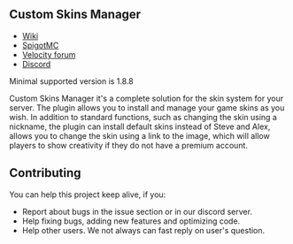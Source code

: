 ## Custom Skins Manager

* [Wiki](https://github.com/Nan1t/Custom-Skins-Manager/wikil)
* [SpigotMC](https://www.spigotmc.org/resources/custom-skins-manager.57760/)
* [Velocity forum](https://forums.velocitypowered.com/t/custom-skins-manager-universal-and-powerful-skins-manager/468)
* [Discord](https://discord.gg/4VGP3Gv)

Minimal supported version is 1.8.8

Custom Skins Manager it's a complete solution for the skin system for your server. The plugin allows you to install and manage your game skins as you wish.
In addition to standard functions, such as changing the skin using a nickname, the plugin can install default skins instead of Steve and Alex, allows you to change the skin using a link to the image, which will allow players to show creativity if they do not have a premium account.

## Contributing

You can help this project keep alive, if you:
* Report about bugs in the issue section or in our discord server.
* Help fixing bugs, adding new features and optimizing code.
* Help other users. We not always can fast reply on user's question.
